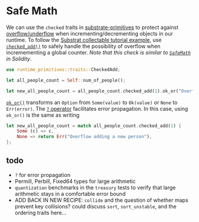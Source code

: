 # Safe Math

We can use the `checked` traits in [substrate-primitives](https://substrate.dev/rustdocs/master/sp_runtime/traits/index.html) to protect against [overflow/underflow](https://medium.com/@taabishm2/integer-overflow-underflow-and-floating-point-imprecision-6ba869a99033) when incrementing/decrementing objects in our runtime. To follow the [Substrat collectable tutorial example](https://shawntabrizi.com/substrate-collectables-workshop/#/2/tracking-all-kitties?id=checking-for-overflowunderflow), use [`checked_add()`](https://substrate.dev/rustdocs/master/sp_runtime/traits/trait.CheckedAdd.html) to safely handle the possibility of overflow when incremementing a global counter. *Note that this check is similar to [`SafeMath`](https://ethereumdev.io/safemath-protect-overflows/) in Solidity*. 

```rust
use runtime_primitives::traits::CheckedAdd;

let all_people_count = Self::num_of_people();

let new_all_people_count = all_people_count.checked_add(1).ok_or("Overflow adding a new person")?;
```

[`ok_or()`](https://doc.rust-lang.org/std/option/enum.Option.html#method.ok_or) transforms an `Option` from `Some(value)` to `Ok(value)` or `None` to `Err(error)`. The [`?` operator](https://doc.rust-lang.org/nightly/edition-guide/rust-2018/error-handling-and-panics/the-question-mark-operator-for-easier-error-handling.html) facilitates error propagation. In this case, using `ok_or()` is the same as writing

```rust
let new_all_people_count = match all_people_count.checked_add(1) {
    Some (c) => c,
    None => return Err("Overflow adding a new person"),
};
```

## todo
* `?` for error propagation
* Permill, Perbill, Fixed64 types for large arithmetic
* `quantization` benchmarks in the `treasury` tests to verify that large arithmetic stays in a comfortable error bound
* ADD BACK IN NEW RECIPE: `collide` and the question of whether maps prevent key collisions? could discuss `sort`, `sort_unstable`, and the ordering traits here...
